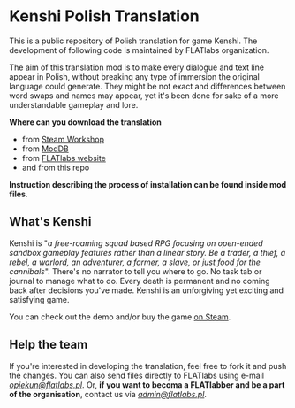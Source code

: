 # Kenshi Polish Translation
This is a public repository of Polish translation for game Kenshi. The development of following code is maintained by FLATlabs organization. 

The aim of this translation mod is to make every dialogue and text line appear in Polish, without breaking any type of immersion the original language could generate. They might be not exact and differences between word swaps and names may appear, yet it's been done for sake of a more understandable gameplay and lore.

**Where can you download the translation**
- from [Steam Workshop](https://steamcommunity.com/sharedfiles/filedetails/?id=1971301012)
- from [ModDB](https://www.moddb.com/mods/polish-localization)
- from [FLATlabs website](https://flatlabs.pl/tlumaczenia/kenshi-pl/)
- and from this repo

**Instruction describing the process of installation can be found inside mod files**.

## What's Kenshi
Kenshi is "*a free-roaming squad based RPG focusing on open-ended sandbox gameplay features rather than a linear story. Be a trader, a thief, a rebel, a warlord, an adventurer, a farmer, a slave, or just food for the cannibals*". There's no narrator to tell you where to go. No task tab or journal to manage what to do. Every death is permanent and no coming back after decisions you've made. Kenshi is an unforgiving yet exciting and satisfying game.

You can check out the demo and/or buy the game [on Steam](https://store.steampowered.com/app/233860/Kenshi/).

## Help the team
If you're interested in developing the translation, feel free to fork it and push the changes. You can also send files directly to FLATlabs using e-mail *opiekun@flatlabs.pl*. Or, **if you want to becoma a FLATlabber and be a part of the organisation**, contact us via *admin@flatlabs.pl*.

